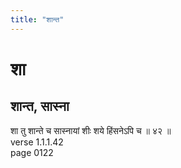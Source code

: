 ```yaml
---
title: "शान्त"
---
```


# शा
## शान्त, सास्ना
शा तु शान्ते च सास्नायां शीः शये हिंसनेऽपि च ॥ ४२ ॥<BR>verse 1.1.1.42<BR>page 0122

